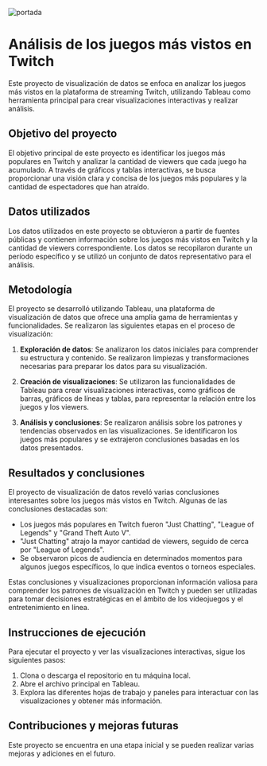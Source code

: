 

![portada](https://i.imgur.com/DO6jonCl.jpg)


# Análisis de los juegos más vistos en Twitch

Este proyecto de visualización de datos se enfoca en analizar los juegos más vistos en la plataforma de streaming Twitch, utilizando Tableau como herramienta principal para crear visualizaciones interactivas y realizar análisis.

## Objetivo del proyecto

El objetivo principal de este proyecto es identificar los juegos más populares en Twitch y analizar la cantidad de viewers que cada juego ha acumulado. A través de gráficos y tablas interactivas, se busca proporcionar una visión clara y concisa de los juegos más populares y la cantidad de espectadores que han atraído.

## Datos utilizados

Los datos utilizados en este proyecto se obtuvieron a partir de fuentes públicas y contienen información sobre los juegos más vistos en Twitch y la cantidad de viewers correspondiente. Los datos se recopilaron durante un período específico y se utilizó un conjunto de datos representativo para el análisis.

## Metodología

El proyecto se desarrolló utilizando Tableau, una plataforma de visualización de datos que ofrece una amplia gama de herramientas y funcionalidades. Se realizaron las siguientes etapas en el proceso de visualización:

1. **Exploración de datos**: Se analizaron los datos iniciales para comprender su estructura y contenido. Se realizaron limpiezas y transformaciones necesarias para preparar los datos para su visualización.

2. **Creación de visualizaciones**: Se utilizaron las funcionalidades de Tableau para crear visualizaciones interactivas, como gráficos de barras, gráficos de líneas y tablas, para representar la relación entre los juegos y los viewers.

3. **Análisis y conclusiones**: Se realizaron análisis sobre los patrones y tendencias observados en las visualizaciones. Se identificaron los juegos más populares y se extrajeron conclusiones basadas en los datos presentados.

## Resultados y conclusiones

El proyecto de visualización de datos reveló varias conclusiones interesantes sobre los juegos más vistos en Twitch. Algunas de las conclusiones destacadas son:

- Los juegos más populares en Twitch fueron "Just Chatting", "League of Legends" y "Grand Theft Auto V".
- "Just Chatting" atrajo la mayor cantidad de viewers, seguido de cerca por "League of Legends".
- Se observaron picos de audiencia en determinados momentos para algunos juegos específicos, lo que indica eventos o torneos especiales.

Estas conclusiones y visualizaciones proporcionan información valiosa para comprender los patrones de visualización en Twitch y pueden ser utilizadas para tomar decisiones estratégicas en el ámbito de los videojuegos y el entretenimiento en línea.

## Instrucciones de ejecución

Para ejecutar el proyecto y ver las visualizaciones interactivas, sigue los siguientes pasos:

1. Clona o descarga el repositorio en tu máquina local.
2. Abre el archivo principal en Tableau.
3. Explora las diferentes hojas de trabajo y paneles para interactuar con las visualizaciones y obtener más información.

## Contribuciones y mejoras futuras

Este proyecto se encuentra en una etapa inicial y se pueden realizar varias mejoras y adiciones en el futuro.